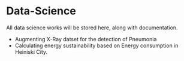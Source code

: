 # Data-Science
All data science works will be stored here, along with documentation.

- Augmenting X-Ray datset for the detection of Pneumonia
- Calculating energy sustainability based on Energy consumption in Heiniski City.
